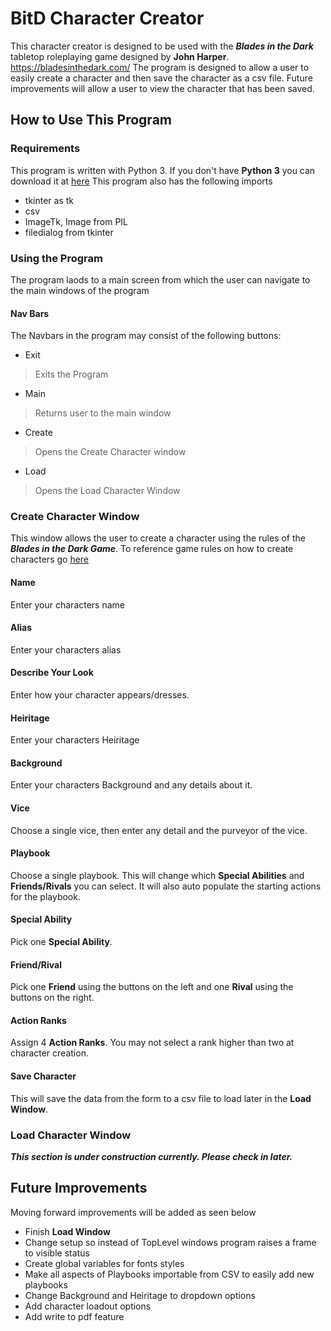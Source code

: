 BitD Character Creator
========================
This character creator is designed to be used with the ***Blades in the Dark*** tabletop roleplaying game designed by **John Harper**. https://bladesinthedark.com/
The program is designed to allow a user to easily create a character and then save the character as a csv file. Future improvements will allow a user to view the character that has been saved.

How to Use This Program
-----------------------
### Requirements
This program is written with Python 3. If you don't have **Python 3** you can download it at [here](https://www.python.org/downloads/)
This program also has the following imports
- tkinter as tk
- csv
- ImageTk, Image from PIL
- filedialog from tkinter

### Using the Program
The  program laods to a main screen from which the user can navigate to the main windows of the program
#### Nav Bars
The Navbars in the program may consist of the following buttons:
- Exit 
> Exits the Program
- Main
> Returns user to the main window
- Create
> Opens the Create Character window
- Load
> Opens the Load Character Window

### Create Character Window
This window allows the user to create a character using the rules of the ***Blades in the Dark Game***. To reference game rules on how to create characters go [here](https://bladesinthedark.com/character-creation)

#### Name
Enter your characters name

#### Alias
Enter your characters alias

#### Describe Your Look
Enter how your character appears/dresses.

#### Heiritage
Enter your characters Heiritage

#### Background
Enter your characters Background and any details about it.

#### Vice
Choose a single vice, then enter any detail and the purveyor of the vice.

#### Playbook
Choose a single playbook. This will change which **Special Abilities** and **Friends/Rivals** you can select. It will also auto populate the starting actions for the playbook.

#### Special Ability
Pick one **Special Ability**.

#### Friend/Rival
Pick one **Friend** using the buttons on the left and one **Rival** using the buttons on the right.

#### Action Ranks
Assign 4 **Action Ranks**. You may not select a rank higher than two at character creation.

#### Save Character
This will save the data from the form to a csv file to load later in the **Load Window**.

### Load Character Window
***This section is under construction currently. Please check in later.*** 




Future Improvements
-------------------
Moving forward improvements will be added as seen below
- Finish **Load Window**
- Change setup so instead of TopLevel windows program raises a frame to visible status
- Create global variables for fonts styles
- Make all aspects of Playbooks importable from CSV to easily add new playbooks
- Change Background and Heiritage to dropdown options
- Add character loadout options
- Add write to pdf feature
